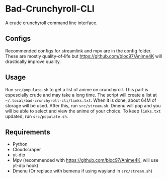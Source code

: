 # Bad-Crunchyroll-CLI
A crude crunchyroll command line interface.

## Configs
Recommended configs for streamlink and mpv are in the config folder. These are mostly quality-of-life but https://github.com/bloc97/Anime4K will drastically improve quality.

## Usage
Run `src/populate.sh` to get a list of anime on crunchyroll. This part is espescially crude and may take a long time. The script will create a list at `~/.local/bad-crunchyroll-cli/links.txt`. When it is done, about 64M of storage will be used. After this, run `src/stream.sh`. Dmenu will pop and you will be able to select and view the anime of your choice. To keep `links.txt` updated, run `src/populate.sh`.

## Requirements
- Python
- Cloudscraper
- yt-dlp
- Mpv (recommended with https://github.com/bloc97/Anime4K, will use yt-dlp hook)
- Dmenu (Or replace with bemenu if using wayland in `src/stream.sh`)
